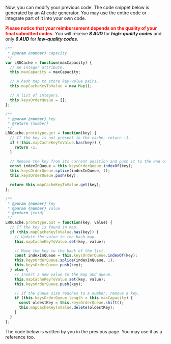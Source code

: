 Now, you can modify your previous code.  The code snippet below is generated by an AI code generator. You may use the entire code or integrate part of it into your own code. 



<span style="color: red;">**Please notice that your reimbursement depends on the quality of your final submitted codes.**</span> You will receive ***8 AUD*** for ***high-quality codes*** and only ***6 AUD*** for ***low-quality codes***. 

```javascript
/**
 * @param {number} capacity
 */
var LRUCache = function(maxCapacity) {
  // An integer attribute. 
  this.maxCapacity = maxCapacity;

  // A hash map to store key-value pairs.
  this.mapCacheKeyToValue = new Map(); 

  // A list of integers.
  this.keysOrderQueue = []; 
};

/** 
 * @param {number} key
 * @return {number}
 */
LRUCache.prototype.get = function(key) {
  // If the key is not present in the cache, return -1.
  if (!this.mapCacheKeyToValue.has(key)) {
    return -1;
  }

  // Remove the key from its current position and push it to the end of the queue.
  const indexInQueue = this.keysOrderQueue.indexOf(key);
  this.keysOrderQueue.splice(indexInQueue, 1);
  this.keysOrderQueue.push(key);

  return this.mapCacheKeyToValue.get(key);
};

/** 
 * @param {number} key 
 * @param {number} value
 * @return {void}
 */
LRUCache.prototype.put = function(key, value) {
  // If the key is found in map.
  if (this.mapCacheKeyToValue.has(key)) {
    // Update the value in the hash map.
    this.mapCacheKeyToValue.set(key, value);

    // Move the key to the back of the list.
    const indexInQueue = this.keysOrderQueue.indexOf(key);
    this.keysOrderQueue.splice(indexInQueue, 1);
    this.keysOrderQueue.push(key);
  } else {
    // Insert a new value to the map and queue.
    this.mapCacheKeyToValue.set(key, value);
    this.keysOrderQueue.push(key);

    // If the queue size reaches to a number, remove a key. 
    if (this.keysOrderQueue.length > this.maxCapacity) {
      const oldestKey = this.keysOrderQueue.shift(); 
      this.mapCacheKeyToValue.delete(oldestKey);
    }
  }
};
```

The code below is written by you in the previous page. You may use it as a reference too. 
